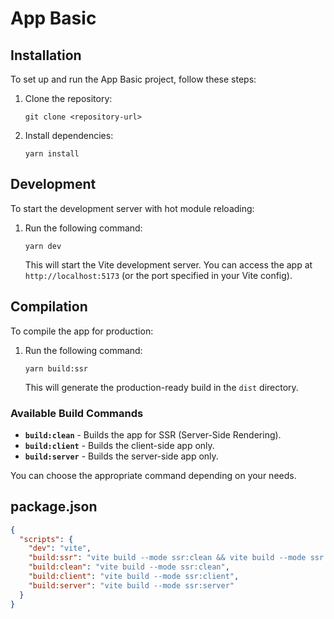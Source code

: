# App Basic

## Installation

To set up and run the App Basic project, follow these steps:

1. Clone the repository:

   ```
   git clone <repository-url>
   ```

2. Install dependencies:
   ```
   yarn install
   ```

## Development

To start the development server with hot module reloading:

1. Run the following command:

   ```
   yarn dev
   ```

   This will start the Vite development server. You can access the app at `http://localhost:5173` (or the port specified in your Vite config).

## Compilation

To compile the app for production:

1. Run the following command:

   ```
   yarn build:ssr
   ```

   This will generate the production-ready build in the `dist` directory.

### Available Build Commands

- **`build:clean`** - Builds the app for SSR (Server-Side Rendering).
- **`build:client`** - Builds the client-side app only.
- **`build:server`** - Builds the server-side app only.

You can choose the appropriate command depending on your needs.

## package.json

```json
{
  "scripts": {
    "dev": "vite",
    "build:ssr": "vite build --mode ssr:clean && vite build --mode ssr:client && vite build --mode ssr:server",
    "build:clean": "vite build --mode ssr:clean",
    "build:client": "vite build --mode ssr:client",
    "build:server": "vite build --mode ssr:server"
  }
}
```
